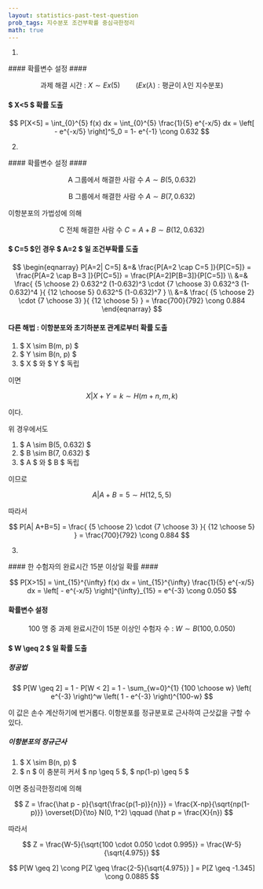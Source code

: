 ```yaml
---
layout: statistics-past-test-question
prob_tags: 지수분포 조건부확률 중심극한정리
math: true
---
```

1)

<div>
#### 확률변수 설정 ####

$$ \text{과제 해결 시간 : } X \sim Ex(5)  \qquad  (Ex(\lambda) : \text{평균이 } \lambda \text{인 지수분포}) $$

#### $ X<5 $ 확률 도출 ####

$$ P[X<5] = \int_{0}^{5} f(x) dx = \int_{0}^{5} \frac{1}{5} e^{-x/5} dx = \left[ - e^{-x/5} \right]^5_0 = 1- e^{-1} \cong 0.632 $$

</div>

2)

<div>
#### 확률변수 설정 ####

$$ \text{A 그룹에서 해결한 사람 수 } A \sim B(5, 0.632)  $$

$$ \text{B 그룹에서 해결한 사람 수 } A \sim B(7, 0.632)  $$

이항분포의 가법성에 의해

$$ \text{C 전체 해결한 사람 수 } C = A+B \sim B(12, 0.632)  $$

#### $ C=5 $인 경우 $ A=2 $ 일 조건부확률 도출 ####

$$ \begin{eqnarray}
P[A=2|
C=5] &=& \frac{P[A=2 \cap C=5 ]}{P[C=5]} = \frac{P[A=2 \cap B=3 ]}{P[C=5]} = \frac{P[A=2]P[B=3]}{P[C=5]} \\
&=&
\frac{ {5 \choose 2} 0.632^2 (1-0.632)^3 \cdot {7 \choose 3} 0.632^3 (1-0.632)^4 }{ {12 \choose 5} 0.632^5 (1-0.632)^7 } \\
&=&
\frac{ {5 \choose 2} \cdot {7 \choose 3} }{ {12 \choose 5} } = \frac{700}{792} \cong 0.884
\end{eqnarray} $$

#### 다른 해법 : 이항분포와 초기하분포 관계로부터 확률 도출 ####

1. $ X \sim B(m, p) $
1. $ Y \sim B(n, p) $
1. $ X $ 와 $ Y $ 독립

이면

$$ X|
X+Y=k \sim H(m+n, m, k) $$

이다.

위 경우에서도

1. $ A \sim B(5, 0.632) $
1. $ B \sim B(7, 0.632) $
1. $ A $ 와 $ B $ 독립

이므로

$$ A|
A+B=5 \sim H(12, 5, 5) $$
	
따라서

$$ P[A|
A+B=5] = \frac{ {5 \choose 2} \cdot {7 \choose 3} }{ {12 \choose 5} } = \frac{700}{792} \cong 0.884 $$

</div>

3)

<div>
#### 한 수험자의 완료시간 15분 이상일 확률 ####

$$ P[X>15] = \int_{15}^{\infty} f(x) dx = \int_{15}^{\infty} \frac{1}{5} e^{-x/5} dx = \left[ - e^{-x/5} \right]^{\infty}_{15} = e^{-3} \cong 0.050 $$

#### 확률변수 설정 ####

$$ \text{100 명 중 과제 완료시간이 15분 이상인 수험자 수 : } W \sim B(100, 0.050) $$

#### $ W \geq 2 $ 일 확률 도출 ###

##### 정공법 #####

$$ P[W \geq 2] = 1 - P[W < 2] = 1 - \sum_{w=0}^{1} {100 \choose w} \left( e^{-3} \right)^w \left( 1 - e^{-3} \right)^{100-w} $$

이 값은 손수 계산하기에 번거롭다. 이항분포를 정규분포로 근사하여 근삿값을 구할 수 있다.

##### 이항분포의 정규근사 #####

1. $ X \sim B(n, p) $
2. $ n $ 이 충분히 커서 $ np \geq 5 $, $ np(1-p) \geq 5 $

이면 중심극한정리에 의해

$$ Z = \frac{\hat p - p}{\sqrt{\frac{p(1-p)}{n}}} = \frac{X-np}{\sqrt{np(1-p)}} \overset{D}{\to} N(0, 1^2) \qquad (\hat p = \frac{X}{n}) $$

따라서

$$ Z = \frac{W-5}{\sqrt{100 \cdot 0.050 \cdot 0.995}} = \frac{W-5}{\sqrt{4.975}} $$

$$ P[W \geq 2] \cong P[Z \geq \frac{2-5}{\sqrt{4.975}} ] =  P[Z \geq -1.345] \cong 0.0885 $$

</div>
